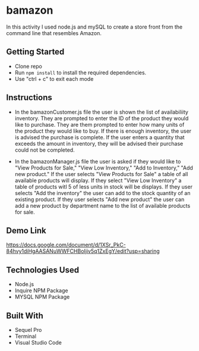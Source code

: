 # bamazon
In this activity I used node.js and mySQL to create a store front from the command line that resembles Amazon.

## Getting Started
* Clone repo
* Run `npm install` to install the required dependencies.
* Use "ctrl + c" to exit each mode

## Instructions
* In the bamazonCustomer.js file the user is shown the list of availabiliity inventory. They are prompted to enter the ID of the product they would like to purchase.  They are them prompted to enter how many units of the product they would like to buy. If there is enough inventory, the user is advised the purchase is complete. If the user enters a quantity that exceeds the amount in inventory, they will be advised their purchase could not be completed.

* In the bamazonManager.js file the user is asked if they would like to "View Products for Sale," "View Low Inventory," "Add to Inventory," "Add new product." If the user selects "View Products for Sale" a table of all available products will display. If they select "View Low Inventory" a table of products witl 5 of less units in stock will be displays. If they user selects "Add the inventory" the user can add to the stock quantity of an existing product. If they user selects "Add new product" the user can add a new product by department name to the list of available products for sale.

## Demo Link
https://docs.google.com/document/d/1XSr_PkC-84hvy1diHgAASANuWWFCHBoIjiv5q1ZxEgY/edit?usp=sharing

## Technologies Used
* Node.js
* Inquire NPM Package
* MYSQL NPM Package

## Built With
* Sequel Pro
* Terminal
* Visual Studio Code